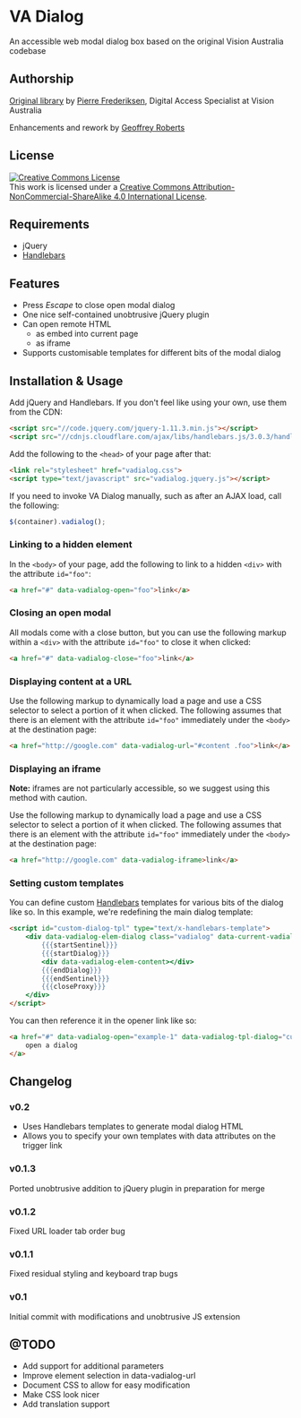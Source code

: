 # VA Dialog

An accessible web modal dialog box based on the original Vision Australia codebase

## Authorship

[Original library](https://www.visionaustralia.org/business-and-professionals/digital-accessibility-services/resources/tools-to-download/accessible-dialog-box) by [Pierre Frederiksen](mailto:pierre.frederiksen@visionaustralia.org), Digital Access Specialist at Vision Australia

Enhancements and rework by [Geoffrey Roberts](mailto:g.roberts@blackicemedia.com)

## License

<a rel="license" href="http://creativecommons.org/licenses/by-nc-sa/4.0/"><img alt="Creative Commons License" style="border-width:0" src="https://i.creativecommons.org/l/by-nc-sa/4.0/88x31.png" /></a><br />This work is licensed under a <a rel="license" href="http://creativecommons.org/licenses/by-nc-sa/4.0/">Creative Commons Attribution-NonCommercial-ShareAlike 4.0 International License</a>.

## Requirements

* jQuery
* [Handlebars](http://handlebarsjs.com/)

## Features

* Press _Escape_ to close open modal dialog
* One nice self-contained unobtrusive jQuery plugin
* Can open remote HTML
  * as embed into current page
  * as iframe
* Supports customisable templates for different bits of the modal dialog

## Installation & Usage

Add jQuery and Handlebars. If you don't feel like using your own, use them from the CDN:

```html
<script src="//code.jquery.com/jquery-1.11.3.min.js"></script>
<script src="//cdnjs.cloudflare.com/ajax/libs/handlebars.js/3.0.3/handlebars.min.js"></script>
```

Add the following to the `<head>` of your page after that:

```html
<link rel="stylesheet" href="vadialog.css">
<script type="text/javascript" src="vadialog.jquery.js"></script>
```

If you need to invoke VA Dialog manually, such as after an AJAX load, call the following:

```javascript
$(container).vadialog();
```

### Linking to a hidden element

In the `<body>` of your page, add the following to link to a hidden `<div>` with the attribute `id="foo"`:

```html
<a href="#" data-vadialog-open="foo">link</a>
```

### Closing an open modal

All modals come with a close button, but you can use the following markup within a `<div>` with the attribute `id="foo"` to close it when clicked:

```html
<a href="#" data-vadialog-close="foo">link</a>
```

### Displaying content at a URL

Use the following markup to dynamically load a page and use a CSS selector to select a portion of it when clicked. The following assumes that there is an element with the attribute `id="foo"` immediately under the `<body>` at the destination page:

```html
<a href="http://google.com" data-vadialog-url="#content .foo">link</a>
```

### Displaying an iframe

**Note:** iframes are not particularly accessible, so we suggest using this method with caution.

Use the following markup to dynamically load a page and use a CSS selector to select a portion of it when clicked. The following assumes that there is an element with the attribute `id="foo"` immediately under the `<body>` at the destination page:

```html
<a href="http://google.com" data-vadialog-iframe>link</a>
```

### Setting custom templates

You can define custom [Handlebars](http://handlebarsjs.com/) templates for various bits of the dialog like so. In this example, we're redefining the main dialog template:

```html
<script id="custom-dialog-tpl" type="text/x-handlebars-template">
	<div data-vadialog-elem-dialog class="vadialog" data-current-vadialog="{{dialogID}}" style="background: #006; color: #fff; box-shadow: 0 0 10px black;">
		{{{startSentinel}}}
		{{{startDialog}}}
		<div data-vadialog-elem-content></div>
		{{{endDialog}}}
		{{{endSentinel}}}
		{{{closeProxy}}}
	</div>
</script>
```

You can then reference it in the opener link like so:

```html
<a href="#" data-vadialog-open="example-1" data-vadialog-tpl-dialog="custom-dialog-tpl">
	open a dialog
</a>
```

## Changelog

### v0.2

* Uses Handlebars templates to generate modal dialog HTML
* Allows you to specify your own templates with data attributes on the trigger link

### v0.1.3

Ported unobtrusive addition to jQuery plugin in preparation for merge

### v0.1.2

Fixed URL loader tab order bug

### v0.1.1

Fixed residual styling and keyboard trap bugs

### v0.1

Initial commit with modifications and unobtrusive JS extension

## @TODO

* Add support for additional parameters
* Improve element selection in data-vadialog-url
* Document CSS to allow for easy modification
* Make CSS look nicer
* Add translation support
